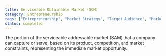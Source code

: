 ```yaml
---
title: Serviceable Obtainable Market (SOM)
category: Entrepreneurship
tags: ["Entrepreneurship", "Market Strategy", "Target Audience", "Market Share"]
status: completed
---
```

The portion of the serviceable addressable market (SAM) that a company can capture or serve, based on its product, competition, and market constraints, representing the immediate market opportunity.
